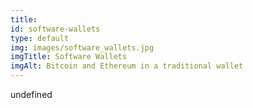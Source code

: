 ```yaml
--- 
title: 
id: software-wallets
type: default
img: images/software_wallets.jpg
imgTitle: Software Wallets
imgAlt: Bitcoin and Ethereum in a traditional wallet
---
```


undefined

